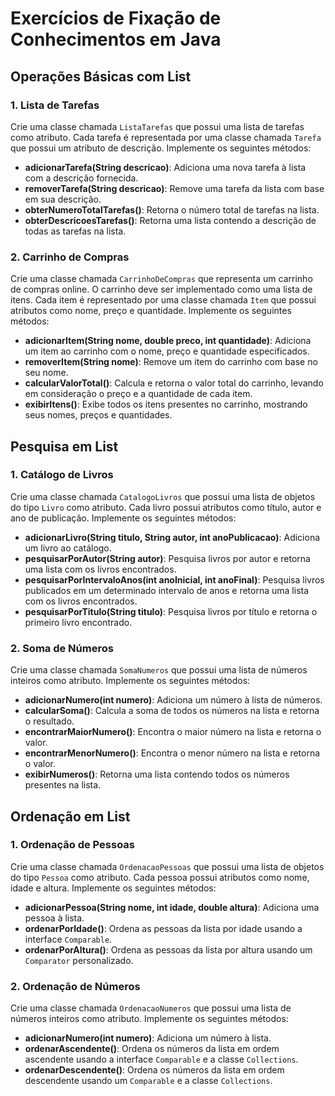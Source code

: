 # Exercícios de Fixação de Conhecimentos em Java

## Operações Básicas com List

### 1. Lista de Tarefas

Crie uma classe chamada `ListaTarefas` que possui uma lista de tarefas como atributo. Cada tarefa é representada por uma classe chamada `Tarefa` que possui um atributo de descrição. Implemente os seguintes métodos:

- **adicionarTarefa(String descricao)**: Adiciona uma nova tarefa à lista com a descrição fornecida.
- **removerTarefa(String descricao)**: Remove uma tarefa da lista com base em sua descrição.
- **obterNumeroTotalTarefas()**: Retorna o número total de tarefas na lista.
- **obterDescricoesTarefas()**: Retorna uma lista contendo a descrição de todas as tarefas na lista.

### 2. Carrinho de Compras

Crie uma classe chamada `CarrinhoDeCompras` que representa um carrinho de compras online. O carrinho deve ser implementado como uma lista de itens. Cada item é representado por uma classe chamada `Item` que possui atributos como nome, preço e quantidade. Implemente os seguintes métodos:

- **adicionarItem(String nome, double preco, int quantidade)**: Adiciona um item ao carrinho com o nome, preço e quantidade especificados.
- **removerItem(String nome)**: Remove um item do carrinho com base no seu nome.
- **calcularValorTotal()**: Calcula e retorna o valor total do carrinho, levando em consideração o preço e a quantidade de cada item.
- **exibirItens()**: Exibe todos os itens presentes no carrinho, mostrando seus nomes, preços e quantidades.

## Pesquisa em List

### 1. Catálogo de Livros

Crie uma classe chamada `CatalogoLivros` que possui uma lista de objetos do tipo `Livro` como atributo. Cada livro possui atributos como título, autor e ano de publicação. Implemente os seguintes métodos:

- **adicionarLivro(String titulo, String autor, int anoPublicacao)**: Adiciona um livro ao catálogo.
- **pesquisarPorAutor(String autor)**: Pesquisa livros por autor e retorna uma lista com os livros encontrados.
- **pesquisarPorIntervaloAnos(int anoInicial, int anoFinal)**: Pesquisa livros publicados em um determinado intervalo de anos e retorna uma lista com os livros encontrados.
- **pesquisarPorTitulo(String titulo)**: Pesquisa livros por título e retorna o primeiro livro encontrado.

### 2. Soma de Números

Crie uma classe chamada `SomaNumeros` que possui uma lista de números inteiros como atributo. Implemente os seguintes métodos:

- **adicionarNumero(int numero)**: Adiciona um número à lista de números.
- **calcularSoma()**: Calcula a soma de todos os números na lista e retorna o resultado.
- **encontrarMaiorNumero()**: Encontra o maior número na lista e retorna o valor.
- **encontrarMenorNumero()**: Encontra o menor número na lista e retorna o valor.
- **exibirNumeros()**: Retorna uma lista contendo todos os números presentes na lista.

## Ordenação em List

### 1. Ordenação de Pessoas

Crie uma classe chamada `OrdenacaoPessoas` que possui uma lista de objetos do tipo `Pessoa` como atributo. Cada pessoa possui atributos como nome, idade e altura. Implemente os seguintes métodos:

- **adicionarPessoa(String nome, int idade, double altura)**: Adiciona uma pessoa à lista.
- **ordenarPorIdade()**: Ordena as pessoas da lista por idade usando a interface `Comparable`.
- **ordenarPorAltura()**: Ordena as pessoas da lista por altura usando um `Comparator` personalizado.

### 2. Ordenação de Números

Crie uma classe chamada `OrdenacaoNumeros` que possui uma lista de números inteiros como atributo. Implemente os seguintes métodos:

- **adicionarNumero(int numero)**: Adiciona um número à lista.
- **ordenarAscendente()**: Ordena os números da lista em ordem ascendente usando a interface `Comparable` e a classe `Collections`.
- **ordenarDescendente()**: Ordena os números da lista em ordem descendente usando um `Comparable` e a classe `Collections`.

